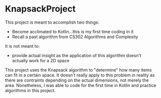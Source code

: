 # KnapsackProject

This project is meant to accomplish two things:
- Become acclimated to Kotlin...this is my first time coding in it
- Recall a past algorithm from CS302 Algorithms and Complexity

It is not meant to:
- provide actual insight as the application of this algorithm doesn't actually work for a 2D space

This project uses the Knapsack algorithm to "determine" how many items can fit in a certain space. It doesn't really apply to this problem in reality as there are contraints depending on the actual dimensions, not merely the area. Nonetheless, I was able to code for the first time in Kotlin and practice algorithms in this project.
